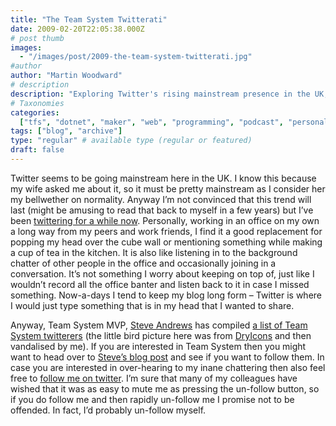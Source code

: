 ```yaml
---
title: "The Team System Twitterati"
date: 2009-02-20T22:05:38.000Z
# post thumb
images:
  - "/images/post/2009-the-team-system-twitterati.jpg"
#author
author: "Martin Woodward"
# description
description: "Exploring Twitter's rising mainstream presence in the UK, with insights on its role in maintaining professional connections and community."
# Taxonomies
categories:
  ["tfs", "dotnet", "maker", "web", "programming", "podcast", "personal"]
tags: ["blog", "archive"]
type: "regular" # available type (regular or featured)
draft: false
---
```


[](http://www.platinumbay.com/blogs/dotneticated/archive/2009/02/18/team-system-on-twitter.aspx) Twitter seems to be going mainstream here in the UK. I know this because my wife asked me about it, so it must be pretty mainstream as I consider her my bellwether on normality. Anyway I’m not convinced that this trend will last (might be amusing to read that back to myself in a few years) but I’ve been [twittering for a while now](http://www.twitter.com/martinwoodward). Personally, working in an office on my own a long way from my peers and work friends, I find it a good replacement for popping my head over the cube wall or mentioning something while making a cup of tea in the kitchen. It is also like listening in to the background chatter of other people in the office and occasionally joining in a conversation. It’s not something I worry about keeping on top of, just like I wouldn’t record all the office banter and listen back to it in case I missed something. Now-a-days I tend to keep my blog long form – Twitter is where I would just type something that is in my head that I wanted to share.

Anyway, Team System MVP, [Steve Andrews](http://www.platinumbay.com/blogs/) has compiled [a list of Team System twitterers](http://www.platinumbay.com/blogs/dotneticated/archive/2009/02/18/team-system-on-twitter.aspx) (the little bird picture here was from [DryIcons](http://www.smashingmagazine.com/2008/09/23/practika-a-free-icon-set/) and then vandalised by me). If you are interested in Team System then you might want to head over to [Steve’s blog post](http://www.platinumbay.com/blogs/dotneticated/archive/2009/02/18/team-system-on-twitter.aspx) and see if you want to follow them. In case you are interested in over-hearing to my inane chattering then also feel free to [follow me on twitter](http://twitter.com/martinwoodward). I’m sure that many of my colleagues have wished that it was as easy to mute me as pressing the un-follow button, so if you do follow me and then rapidly un-follow me I promise not to be offended. In fact, I’d probably un-follow myself.
